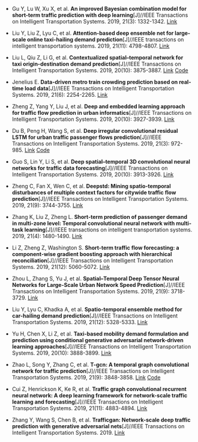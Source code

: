 * Gu Y, Lu W, Xu X, et al. <b>An improved Bayesian combination model for short-term traffic prediction with deep learning</b>[J]//IEEE Transactions on Intelligent Transportation Systems. 2019, 21(3): 1332-1342. [Link](https://ieeexplore.ieee.org/abstract/document/8842618)

* Liu Y, Liu Z, Lyu C, et al. <b>Attention-based deep ensemble net for large-scale online taxi-hailing demand prediction</b>[J]//IEEE transactions on intelligent transportation systems. 2019, 21(11): 4798-4807. [Link](https://ieeexplore.ieee.org/abstract/document/8880638)

* Liu L, Qiu Z, Li G, et al. <b>Contextualized spatial–temporal network for taxi origin-destination demand prediction</b>[J]//IEEE Transactions on Intelligent Transportation Systems. 2019, 20(10): 3875-3887. [Link](https://ieeexplore.ieee.org/abstract/document/8720246) [Code](https://github.com/liulingbo918/CSTN)

* Jenelius E. <b>Data-driven metro train crowding prediction based on real-time load data</b>[J]//IEEE Transactions on Intelligent Transportation Systems. 2019, 21(6): 2254-2265. [Link](https://ieeexplore.ieee.org/abstract/document/8715452)

* Zheng Z, Yang Y, Liu J, et al. <b>Deep and embedded learning approach for traffic flow prediction in urban informatics</b>[J]//IEEE Transactions on Intelligent Transportation Systems. 2019, 20(10): 3927-3939. [Link](https://ieeexplore.ieee.org/abstract/document/8694956)

* Du B, Peng H, Wang S, et al. <b>Deep irregular convolutional residual LSTM for urban traffic passenger flows prediction</b>[J]//IEEE Transactions on Intelligent Transportation Systems. 2019, 21(3): 972-985. [Link](https://ieeexplore.ieee.org/abstract/document/8664646) [Code](https://github.com/RingBDStack/Deep-Convolutional-Residual-LSTM)

* Guo S, Lin Y, Li S, et al. <b>Deep spatial–temporal 3D convolutional neural networks for traffic data forecasting</b>[J]//IEEE Transactions on Intelligent Transportation Systems. 2019, 20(10): 3913-3926. [Link](https://ieeexplore.ieee.org/abstract/document/8684259)

* Zheng C, Fan X, Wen C, et al. <b>Deepstd: Mining spatio-temporal disturbances of multiple context factors for citywide traffic flow prediction</b>[J]//IEEE Transactions on Intelligent Transportation Systems. 2019, 21(9): 3744-3755. [Link](https://ieeexplore.ieee.org/abstract/document/8793226)

* Zhang K, Liu Z, Zheng L. <b>Short-term prediction of passenger demand in multi-zone level: Temporal convolutional neural network with multi-task learning</b>[J]//IEEE transactions on intelligent transportation systems. 2019, 21(4): 1480-1490. [Link](https://ieeexplore.ieee.org/abstract/document/8691703)

* Li Z, Zheng Z, Washington S. <b>Short-term traffic flow forecasting: a component-wise gradient boosting approach with hierarchical reconciliation</b>[J]//IEEE Transactions on Intelligent Transportation Systems. 2019, 21(12): 5060-5072. [Link](https://ieeexplore.ieee.org/abstract/document/8883246)

* Zhou L, Zhang S, Yu J, et al. <b>Spatial–Temporal Deep Tensor Neural Networks for Large-Scale Urban Network Speed Prediction</b>[J]//IEEE Transactions on Intelligent Transportation Systems. 2019, 21(9): 3718-3729. [Link](https://ieeexplore.ieee.org/abstract/document/8792396)

* Liu Y, Lyu C, Khadka A, et al. <b>Spatio-temporal ensemble method for car-hailing demand prediction</b>[J]//IEEE Transactions on Intelligent Transportation Systems. 2019, 21(12): 5328-5333. [Link](https://ieeexplore.ieee.org/abstract/document/8884679)

* Yu H, Chen X, Li Z, et al. <b>Taxi-based mobility demand formulation and prediction using conditional generative adversarial network-driven learning approaches</b>[J]//IEEE Transactions on Intelligent Transportation Systems. 2019, 20(10): 3888-3899. [Link](https://ieeexplore.ieee.org/abstract/document/8759890)

* Zhao L, Song Y, Zhang C, et al. <b>T-gcn: A temporal graph convolutional network for traffic prediction</b>[J]//IEEE Transactions on Intelligent Transportation Systems. 2019, 21(9): 3848-3858. [Link](https://ieeexplore.ieee.org/abstract/document/8809901) [Code](https://github.com/lehaifeng/T-GCN)

* Cui Z, Henrickson K, Ke R, et al. <b>Traffic graph convolutional recurrent neural network: A deep learning framework for network-scale traffic learning and forecasting</b>[J]//IEEE Transactions on Intelligent Transportation Systems. 2019, 21(11): 4883-4894. [Link](https://ieeexplore.ieee.org/abstract/document/8917706)

* Zhang Y, Wang S, Chen B, et al. <b>Trafficgan: Network-scale deep traffic prediction with generative adversarial nets</b>[J]//IEEE Transactions on Intelligent Transportation Systems. 2019. [Link](https://ieeexplore.ieee.org/abstract/document/8935152)
